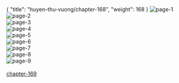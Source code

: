 { "title": "huyen-thu-vuong/chapter-168", "weight": 168 }
<img src="huyen-thu-vuong_0168_01-b389a598137e06783500896fe2831b17.webp" alt="page-1" origin="http://1.bp.blogspot.com/-QOxOwEQZaqw/WRp1zz21FYI/AAAAAAAAE1k/nul9xlnZjxY-3OlMk_VS3iet8VzVKdVvwCLcB/s1600/2.jpg?imgmax=0"><br/>
<img src="huyen-thu-vuong_0168_02-e5f8b9178aa9c34a8372f7f0fc04d4d9.webp" alt="page-2" origin="http://1.bp.blogspot.com/-ID7-oG9AtOw/WRp105_NWmI/AAAAAAAAE1w/f7esEdn9aOMBGHtD598ZmMmMLky8YUC2QCLcB/s1600/3.jpg?imgmax=0"><br/>
<img src="huyen-thu-vuong_0168_03-f266635ec0c6e39093cb49ad1ce5aaf4.webp" alt="page-3" origin="http://1.bp.blogspot.com/-6s90CNaU9jk/WRp10_ep_1I/AAAAAAAAE10/0L20kkX6To02FxwrTKxyuhAEzdkfXMwqQCLcB/s1600/4.jpg?imgmax=0"><br/>
<img src="huyen-thu-vuong_0168_04-0ccb601633e6eec512d617a77eb38f32.webp" alt="page-4" origin="http://1.bp.blogspot.com/-aXl0pl-q9o8/WRp10wMutaI/AAAAAAAAE14/5aou-KrkniALY7nCKm8nUjkhMb77dzW-gCLcB/s1600/5.jpg?imgmax=0"><br/>
<img src="huyen-thu-vuong_0168_05-9c19d9ace7ccf64cb916357cddb972b2.webp" alt="page-5" origin="http://1.bp.blogspot.com/-qXiJOUt9354/WRp12PirS8I/AAAAAAAAE2A/5g2E5hNoPEgbpg8bkOJ_HajBOAT0EBTAQCLcB/s1600/6.jpg?imgmax=0"><br/>
<img src="huyen-thu-vuong_0168_06-1ccd017cbd0b5ed52b02ae6a8165d5f8.webp" alt="page-6" origin="http://1.bp.blogspot.com/-P_RJwFr_Rsk/WRp11xpwf7I/AAAAAAAAE18/mfdEFmxbfpsq8M_qgGDctUISYhTQ3wnkwCLcB/s1600/7.jpg?imgmax=0"><br/>
<img src="huyen-thu-vuong_0168_07-06f8d26885a9bf6d720338ac371e93e5.webp" alt="page-7" origin="http://1.bp.blogspot.com/-xTdRw8R69xc/WRp12LuuLLI/AAAAAAAAE2E/bByAcoE1XTwMnTmz9EkB3GNu0NXrPr9tQCLcB/s1600/8.jpg?imgmax=0"><br/>
<img src="huyen-thu-vuong_0168_08-dc348e2ed48ce50af3b691c3070cd1bc.webp" alt="page-8" origin="http://1.bp.blogspot.com/-l2oJ024vIQw/WRp12nLIMJI/AAAAAAAAE2I/vQqnRXFgoIsov7D1sbzEpd9hZo1CHi2ggCLcB/s1600/9.jpg?imgmax=0"><br/>
<img src="huyen-thu-vuong_0168_09-000106e6b60b21f8bd6597502a03b419.webp" alt="page-9" origin="http://1.bp.blogspot.com/-yS1N4mrIUxI/WRp1z-Q5qII/AAAAAAAAE1s/I-9T1x995h0Q3CTnZFuVl7NZvuGuOxlOACLcB/s1600/10.jpg?imgmax=0"><br/>
<br/><a class="nextchap" href="/huyen-thu-vuong/chapter-169">chapter-169</a>
